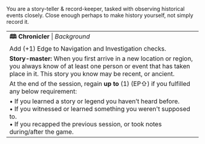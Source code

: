 You are a story-teller & record-keeper, tasked with observing historical events closely. Close enough perhaps to make history yourself, not simply record it.

|                                                                                                                                                                                                                  |
| ---------------------------------------------------------------------------------------------------------------------------------------------------------------------------------------------------------------- |
| **🕮 Chronicler** \| *Background*                                                                                                                                                                                |
| Add (+1) Edge to Navigation and Investigation checks.                                                                                                                                                            |
| **Story-master:** When you first arrive in a new location or region, you always know of at least one person or event that has taken place in it. This story you know may be recent, or ancient.                  |
| At the end of the session, regain **up to** (1) (EP⇧) if you fulfilled any below requirement:                                                                                                                    |
| • If you learned a story or legend you haven’t heard before.<br>• If you witnessed or learned something you weren't supposed to.<br>• If you recapped the previous session, or took notes during/after the game. |
